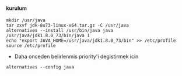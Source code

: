 #### kurulum
```
mkdir /usr/java
tar zxvf jdk-8u73-linux-x64.tar.gz -C /usr/java
alternatives --install /usr/bin/java java /usr/java/jdk1.8.0_73/bin/java 1
echo "export JAVA_HOME=/usr/java/jdk1.8.0_73/bin" >> /etc/profile
source /etc/profile
```
* Daha onceden belirlenmis priority'i degistirmek icin
```
alternatives --config java
```

